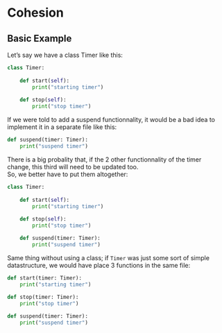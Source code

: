 # Cohesion

## Basic Example

Let’s say we have a class Timer like this:

```python
class Timer:
    
    def start(self):
        print("starting timer")
        
    def stop(self):
        print("stop timer")
```

If we were told to add a suspend functionnality, it would be a bad
idea to implement it in a separate file like this:

```python
def suspend(timer: Timer):
    print("suspend timer")
```

There is a big probality that, if the 2 other functionnality of the
timer change, this third will need to be updated too.  
So, we better have to put them altogether:

```python
class Timer:
    
    def start(self):
        print("starting timer")
        
    def stop(self):
        print("stop timer")

    def suspend(timer: Timer):
        print("suspend timer")
```

Same thing without using a class; if `Timer` was just some sort of
simple datastructure, we would have place 3 functions in the same file:

```python
def start(timer: Timer):
    print("starting timer")
    
def stop(timer: Timer):
    print("stop timer")

def suspend(timer: Timer):
    print("suspend timer")
```